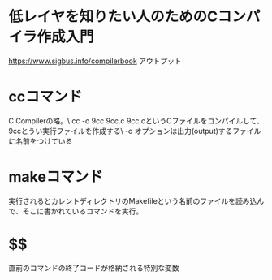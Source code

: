 # 低レイヤを知りたい人のためのCコンパイラ作成入門
https://www.sigbus.info/compilerbook
アウトプット

# ccコマンド
C Compilerの略。\\
cc -o 9cc 9cc.c     9cc.cというCファイルをコンパイルして、9ccとうい実行ファイルを作成する\\
-o オプションは出力(output)するファイルに名前をつけている

# makeコマンド
実行されるとカレントディレクトリのMakefileという名前のファイルを読み込んで、そこに書かれているコマンドを実行。

# $$
 直前のコマンドの終了コードが格納される特別な変数
